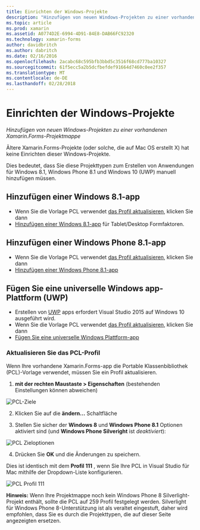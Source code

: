 ```yaml
---
title: Einrichten der Windows-Projekte
description: "Hinzufügen von neuen Windows-Projekten zu einer vorhandenen Xamarin.Forms-Projektmappe"
ms.topic: article
ms.prod: xamarin
ms.assetid: A0774D2E-6994-4D91-84E8-DAB66FC92320
ms.technology: xamarin-forms
author: davidbritch
ms.author: dabritch
ms.date: 02/16/2016
ms.openlocfilehash: 2acabc68c595bfb3bbd5c3516f68cd777ba10327
ms.sourcegitcommit: 61f5ecc5a2b5dcfbefdef91664d7460c0ee2f357
ms.translationtype: MT
ms.contentlocale: de-DE
ms.lasthandoff: 02/28/2018
---
```

# <a name="setup-windows-projects"></a>Einrichten der Windows-Projekte

_Hinzufügen von neuen Windows-Projekten zu einer vorhandenen Xamarin.Forms-Projektmappe_

Ältere Xamarin.Forms-Projekte (oder solche, die auf Mac OS erstellt&nbsp;X) hat keine Einrichten dieser Windows-Projekte.

Dies bedeutet, dass Sie diese Projekttypen zum Erstellen von Anwendungen für Windows 8.1, Windows Phone 8.1 und Windows 10 (UWP) manuell hinzufügen müssen.

## <a name="add-a-windows-81-app"></a>Hinzufügen einer Windows 8.1-app

* Wenn Sie die Vorlage PCL verwendet [das Profil aktualisieren](#pcl), klicken Sie dann
* [Hinzufügen einer Windows 8.1-app](~/xamarin-forms/platform/windows/installation/tablet.md) für Tablet/Desktop Formfaktoren.

## <a name="add-a-windows-phone-81-app"></a>Hinzufügen einer Windows Phone 8.1-app

* Wenn Sie die Vorlage PCL verwendet [das Profil aktualisieren](#pcl), klicken Sie dann
* [Hinzufügen einer Windows Phone 8.1-app](~/xamarin-forms/platform/windows/installation/phone.md)

## <a name="add-a-universal-windows-platform-uwp-app"></a>Fügen Sie eine universelle Windows app-Plattform (UWP)

* Erstellen von [UWP](https://msdn.microsoft.com/library/windows/apps/dn894631.aspx) apps erfordert Visual Studio 2015 auf Windows 10 ausgeführt wird.
* Wenn Sie die Vorlage PCL verwendet [das Profil aktualisieren](#pcl), klicken Sie dann
* [Fügen Sie eine universelle Windows Plattform-app](~/xamarin-forms/platform/windows/installation/universal.md)

<a name="pcl" />

### <a name="update-your-pcl-profile"></a>Aktualisieren Sie das PCL-Profil

Wenn Ihre vorhandene Xamarin.Forms-app die Portable Klassenbibliothek (PCL)-Vorlage verwendet, müssen Sie ein Profil aktualisieren.

1. **mit der rechten Maustaste > Eigenschaften** (bestehenden Einstellungen können abweichen)

  ![](images/targets.png "PCL-Ziele")

2. Klicken Sie auf die **ändern...**  Schaltfläche

3. Stellen Sie sicher der **Windows 8** und **Windows Phone 8.1** Optionen aktiviert sind (und **Windows Phone Silveright** ist *deaktiviert*):

  ![](images/pcl.png "PCL Zieloptionen")

4. Drücken Sie **OK** und die Änderungen zu speichern.

Dies ist identisch mit dem **Profil 111** , wenn Sie Ihre PCL in Visual Studio für Mac mithilfe der Dropdown-Liste konfigurieren.

  ![](images/pcl-xs.png "PCL Profil 111")

**Hinweis:** Wenn Ihre Projektmappe noch kein Windows Phone 8 Silverlight-Projekt enthält, sollte die PCL auf 259 Profil festgelegt werden. Silverlight für Windows Phone 8-Unterstützung ist als veraltet eingestuft, daher wird empfohlen, dass Sie es durch die Projekttypen, die auf dieser Seite angezeigten ersetzen.
